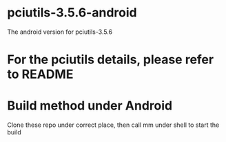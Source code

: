 # pciutils-3.5.6-android
The android version for pciutils-3.5.6

# For the pciutils details, please refer to README

# Build method under Android
Clone these repo under correct place, then call mm under shell to start the build
